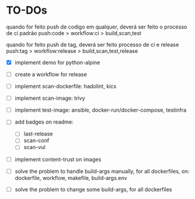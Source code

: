 # TO-DOs


quando for feito push de codigo em qualquer, deverá ser feito o processo de ci padrão
push:code > workflow:ci      > build,scan,test

quando for feito push de tag, deverá ser feito processo de ci e release
push:tag  > workflow:release > build,scan,test,release



- [x] implement demo for python-alpine
- [ ] create a workflow for release

- [ ] implement scan-dockerfile: hadolint, kics
- [ ] implement scan-image: trivy
- [ ] implement test-image: ansible, docker-run/docker-compose, testinfra

- [ ] add badges on readme:
    - [ ] last-release
    - [ ] scan-conf
    - [ ] scan-vul

- [ ] implement content-trust on images

- [ ] solve the problem to handle build-args manually, for all dockerfiles, on: dockerfile, workflow, makefile, build-args.env
- [ ] solve the problem to change some build-args, for all dockerfiles
